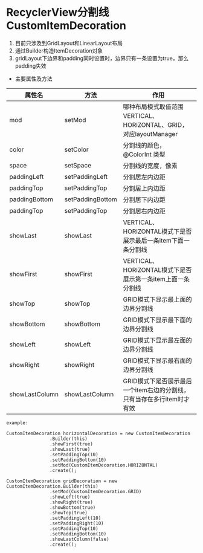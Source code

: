 # RecyclerView分割线CustomItemDecoration
1. 目前只涉及到GridLayout和LinearLayout布局
2. 通过Builder构造ItemDecoration对象
3. gridLayout下边界和padding同时设置时，边界只有一条设置为true，那么padding失效

* 主要属性及方法

属性名|方法|作用
---|---|---
mod|setMod|哪种布局模式取值范围VERTICAL、HORIZONTAL、GRID，对应layoutManager
color|setColor|分割线的颜色，@ColorInt 类型
space|setSpace|分割线的宽度，像素
paddingLeft|setPaddingLeft|分割居左内边距
paddingTop|setPaddingTop|分割居上内边距
paddingBottom|setPaddingBottom|分割居下内边距
paddingTop|setPaddingTop|分割居右内边距
showLast|showLast|VERTICAL、HORIZONTAL模式下是否展示最后一条item下面一条分割线
showFirst|showFirst|VERTICAL、HORIZONTAL模式下是否展示第一条item上面一条分割线
showTop|showTop|GRID模式下显示最上面的边界分割线
showBottom|showBottom|GRID模式下显示最下面的边界分割线
showLeft|showLeft|GRID模式下显示最左面的边界分割线
showRight|showRight|GRID模式下显示最右面的边界分割线
showLastColumn|showLastColumn|GRID模式下是否展示最后一个item右边的分割线，只有当存在多行item时才有效



````
example:

CustomItemDecoration horizontalDecoration = new CustomItemDecoration
                .Builder(this)
                .showFirst(true)
                .showLast(true)
                .setPaddingTop(10)
                .setPaddingBottom(10)
                .setMod(CustomItemDecoration.HORIZONTAL)
                .create();

CustomItemDecoration gridDecoration = new CustomItemDecoration.Builder(this)
                .setMod(CustomItemDecoration.GRID)
                .showLeft(true)
                .showRight(true)
                .showBottom(true)
                .showTop(true)
                .setPaddingLeft(10)
                .setPaddingRight(10)
                .setPaddingTop(10)
                .setPaddingBottom(10)
                .showLastColumn(false)
                .create();
````

